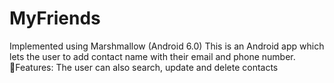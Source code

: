 # MyFriends

Implemented using Marshmallow (Android 6.0)
This is an Android app which lets the user to add contact name with their email and phone number.
Features: The user can also search, update and delete contacts       

